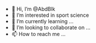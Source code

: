 - 👋 Hi, I’m @AbdBlk
- 👀 I’m interested in sport science
- 🌱 I’m currently learning ...
- 💞️ I’m looking to collaborate on ...
- 📫 How to reach me ...

<!---
AbdBlk/AbdBlk is a ✨ special ✨ repository because its `README.md` (this file) appears on your GitHub profile.
You can click the Preview link to take a look at your changes.
--->
